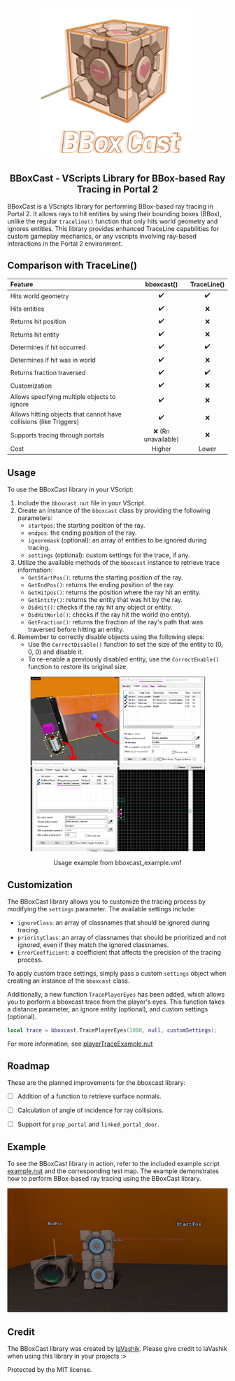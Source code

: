 <div align="center">
<img src="other\logo.png" alt="Logo" width="350" height="350">

<h2 align="center">
    BBoxCast - VScripts Library for BBox-based Ray Tracing in Portal 2
</h2>
</div>

<!-- # BBoxCast - VScripts Library for BBox-based Ray Tracing in Portal 2 -->

BBoxCast is a VScripts library for performing BBox-based ray tracing in Portal 2. It allows rays to hit entities by using their bounding boxes (BBox), unlike the regular `traceline()` function that only hits world geometry and ignores entities. This library provides enhanced TraceLine capabilities for custom gameplay mechanics, or any vscripts involving ray-based interactions in the Portal 2 environment.

## Comparison with TraceLine()

| Feature                          | bboxcast()                                               | TraceLine()                                              |
|:---------------------------------|:--------------------------------------------------------:|:--------------------------------------------------------:|
| Hits world geometry              | ✔️                                                       | ✔️                                                        |
| Hits entities                    | ✔️                                                       | ❌                                                        |
| Returns hit position             | ✔️                                                       | ❌                                                        |
| Returns hit entity               | ✔️                                                       | ❌                                                        |
| Determines if hit occurred       | ✔️                                                       | ✔️                                                        |
| Determines if hit was in world   | ✔️                                                       | ❌                                                        |
| Returns fraction traversed       | ✔️                                                       | ✔️                                                        |
| Customization                    | ✔️                                                       | ❌                                                        |
| Allows specifying multiple objects to ignore           | ✔️                                                      | ❌                                                      |
| Allows hitting objects that cannot have collisions (like Triggers)     | ✔️                                                      | ❌                                                      |
| Supports tracing through portals                       | ❌ (Rn unavailable)                                     | ❌                                                      |
| Cost                             | Higher                                                   | Lower                                                   |

## Usage

To use the BBoxCast library in your VScript:

1. Include the `bboxcast.nut` file in your VScript.
2. Create an instance of the `bboxcast` class by providing the following parameters:
   - `startpos`: the starting position of the ray.
   - `endpos`: the ending position of the ray.
   - `ignoremask` (optional): an array of entities to be ignored during tracing.
   - `settings` (optional): custom settings for the trace, if any.
3. Utilize the available methods of the `bboxcast` instance to retrieve trace information:
   - `GetStartPos()`: returns the starting position of the ray.
   - `GetEndPos()`: returns the ending position of the ray.
   - `GetHitpos()`: returns the position where the ray hit an entity.
   - `GetEntity()`: returns the entity that was hit by the ray.
   - `DidHit()`: checks if the ray hit any object or entity.
   - `DidHitWorld()`: checks if the ray hit the world (no entity).
   - `GetFraction()`: returns the fraction of the ray's path that was traversed before hitting an entity.
4. Remember to correctly disable objects using the following steps:
   - Use the `CorrectDisable()` function to set the size of the entity to (0, 0, 0) and disable it.
   - To re-enable a previously disabled entity, use the `CorrectEnable()` function to restore its original size 

<div align="center">
<img src="other\DisablingObjects.png" width="400" height="400">
<p>Usage example from bboxcast_example.vmf</p>
</div>

## Customization

The BBoxCast library allows you to customize the tracing process by modifying the `settings` parameter. The available settings include:
- `ignoreClass`: an array of classnames that should be ignored during tracing.
- `priorityClass`: an array of classnames that should be prioritized and not ignored, even if they match the ignored classnames.
- `ErrorCoefficient`: a coefficient that affects the precision of the tracing process.

To apply custom trace settings, simply pass a custom `settings` object when creating an instance of the `bboxcast` class.

Additionally, a new function `TracePlayerEyes` has been added, which allows you to perform a bboxcast trace from the player's eyes. This function takes a distance parameter, an ignore entity (optional), and custom settings (optional).
```lua
local trace = bboxcast.TracePlayerEyes(1000, null, customSettings);
```
For more information, see [playerTraceExample.nut](Examples/playerTraceExample.nut)

## Roadmap

These are the planned improvements for the bboxcast library:
- [ ] Addition of a function to retrieve surface normals.
- [ ] Calculation of angle of incidence for ray collisions.
- [ ] Support for `prop_portal` and `linked_portal_door`.


## Example

To see the BBoxCast library in action, refer to the included example script [example.nut](Examples/example.nut) and the corresponding test map. The example demonstrates how to perform BBox-based ray tracing using the BBoxCast library.

<img src="other\screenshot.png">

## Credit

The BBoxCast library was created by <a href="https://www.youtube.com/@laVashikProductions">laVashik</a>. Please give credit to laVashik when using this library in your projects :>

Protected by the MIT license.